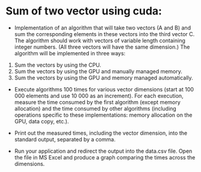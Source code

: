 # Sum of two vector using cuda:
- Implementation of an algorithm that will take two vectors (A and B) and sum the corresponding elements in these vectors into the third vector C. The algorithm should work with vectors of variable length containing integer numbers. (All three vectors will have the same dimension.) The algorithm will be implemented in three ways:
1) Sum the vectors by using the CPU.
2) Sum the vectors by using the GPU and manually managed memory.
3) Sum the vectors by using the GPU and memory managed automatically.

- Execute algorithms 100 times for various vector dimensions (start at 100 000 elements and use 10 000 as an increment). For each execution, measure the time consumed by the first algorithm (except memory allocation) and the time consumed by other algorithms (including operations specific to these implementations: memory allocation on the GPU, data copy, etc.).

- Print out the measured times, including the vector dimension, into the standard output, separated by a comma.

- Run your application and redirect the output into the data.csv file. Open the file in MS Excel and produce a graph comparing the times across the dimensions.
